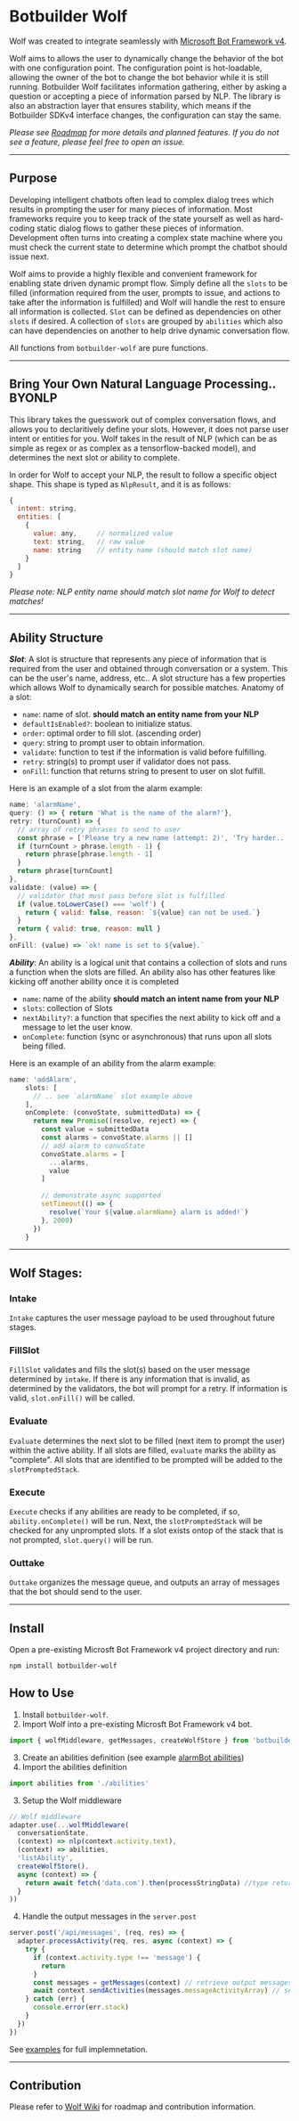 # Botbuilder Wolf
Wolf was created to integrate seamlessly with [Microsoft Bot Framework v4](https://github.com/Microsoft/botbuilder-js).

Wolf aims to allows the user to dynamically change the behavior of the bot with one configuration point. The configuration point is hot-loadable, allowing the owner of the bot to change the bot behavior while it is still running. Botbuilder Wolf facilitates information gathering, either by asking a question or accepting a piece of information parsed by NLP.  The library is also an abstraction layer that ensures stability, which means if the Botbuilder SDKv4 interface changes, the configuration can stay the same.

_Please see [Roadmap](https://github.com/great-lakes/botbuilder-wolf/wiki/Roadmap) for more details and planned features. If you do not see a feature, please feel free to open an issue._
___

## Purpose
Developing intelligent chatbots often lead to complex dialog trees which results in prompting the user for many pieces of information. Most frameworks require you to keep track of the state yourself as well as hard-coding static dialog flows to gather these pieces of information. Development often turns into creating a complex state machine where you must check the current state to determine which prompt the chatbot should issue next.

Wolf aims to provide a highly flexible and convenient framework for enabling state driven dynamic prompt flow. Simply define all the `slots` to be filled (information required from the user, prompts to issue, and actions to take after the information is fulfilled) and Wolf will handle the rest to ensure all information is collected. `Slot` can be defined as dependencies on other `slots` if desired. A collection of `slots` are grouped by `abilities` which also can have dependencies on another to help drive dynamic conversation flow.

All functions from `botbuilder-wolf` are pure functions.
___

## Bring Your Own Natural Language Processing.. BYONLP
This library takes the guesswork out of complex conversation flows, and allows you to declaritively define your slots.  However, it does not parse user intent or entities for you.  Wolf takes in the result of NLP (which can be as simple as regex or as complex as a tensorflow-backed model), and determines the next slot or ability to complete.

In order for Wolf to accept your NLP, the result to follow a specific object shape. This shape is typed as `NlpResult`, and it is as follows:
```js
{
  intent: string,
  entities: [
    {
      value: any,     // normalized value
      text: string,   // raw value
      name: string    // entity name (should match slot name)
    }    
  ]  
}
```
_Please note: NLP entity name should match slot name for Wolf to detect matches!_
___

## Ability Structure
__*Slot*__: A slot is structure that represents any piece of information that is required from the user and obtained through conversation or a system. This can be the user's name, address, etc.. A slot structure has a few properties which allows Wolf to dynamically search for possible matches. Anatomy of a slot:
- `name`: name of slot. **should match an entity name from your NLP**
- `defaultIsEnabled?`: boolean to initialize status.
- `order`: optimal order to fill slot. (ascending order)
- `query`: string to prompt user to obtain information.
- `validate`: function to test if the information is valid before fulfilling.
- `retry`: string(s) to prompt user if validator does not pass.
- `onFill`: function that returns string to present to user on slot fulfill.

Here is an example of a slot from the alarm example:
```js
name: 'alarmName',
query: () => { return 'What is the name of the alarm?'},
retry: (turnCount) => {
  // array of retry phrases to send to user
  const phrase = ['Please try a new name (attempt: 2)', 'Try harder.. (attempt: 3)']
  if (turnCount > phrase.length - 1) {
    return phrase[phrase.length - 1]
  }
  return phrase[turnCount]
},
validate: (value) => {
  // validator that must pass before slot is fulfilled
  if (value.toLowerCase() === 'wolf') {
    return { valid: false, reason: `${value} can not be used.`}
  }
  return { valid: true, reason: null }
},
onFill: (value) => `ok! name is set to ${value}.`
```

__*Ability*__: An ability is a logical unit that contains a collection of slots and runs a function when the slots are filled.  An ability also has other features like kicking off another ability once it is completed

- `name`: name of the ability **should match an intent name from your NLP**
- `slots`: collection of Slots
- `nextAbility?`: a function that specifies the next ability to kick off and a message to let the user know.
- `onComplete`: function (sync or asynchronous) that runs upon all slots being filled.

Here is an example of an ability from the alarm example:
```js
name: 'addAlarm',
    slots: [
      // .. see `alarmName` slot example above
    ],
    onComplete: (convoState, submittedData) => {
      return new Promise((resolve, reject) => {
        const value = submittedData
        const alarms = convoState.alarms || []
        // add alarm to convoState
        convoState.alarms = [
          ...alarms,
          value          
        ]                                             
        
        // demonstrate async supported
        setTimeout(() => {
          resolve(`Your ${value.alarmName} alarm is added!`)
        }, 2000)
      })
    }
```

___
## Wolf Stages:
### **Intake**
`Intake` captures the user message payload to be used throughout future stages.

### **FillSlot**
`FillSlot` validates and fills the slot(s) based on the user message determined by `intake`. If there is any information that is invalid, as determined by the validators, the bot will prompt for a retry. If information is valid, `slot.onFill()` will be called.

### **Evaluate**
`Evaluate` determines the next slot to be filled (next item to prompt the user) within the active ability.  If all slots are filled, `evaluate` marks the ability as "complete". All slots that are identified to be prompted will be added to the `slotPromptedStack`.

### **Execute**
`Execute` checks if any abilities are ready to be completed, if so, `ability.onComplete()` will be run. Next, the `slotPromptedStack` will be checked for any unprompted slots. If a slot exists ontop of the stack that is not prompted, `slot.query()` will be run.

### **Outtake**
`Outtake` organizes the message queue, and outputs an array of messages that the bot should send to the user.

___
## Install
Open a pre-existing Microsft Bot Framework v4 project directory and run:
```
npm install botbuilder-wolf
```

## How to Use
1. Install `botbuilder-wolf`.
2. Import Wolf into a pre-existing Microsft Bot Framework v4 bot.
```js
import { wolfMiddleware, getMessages, createWolfStore } from 'botbuilder-wolf'
```

3. Create an abilities definition 
(see example [alarmBot abilities](https://github.com/great-lakes/botbuilder-wolf/blob/master/examples/alarmBot/abilities.ts))
4. Import the abilities definition
```js
import abilities from './abilities'
```

3. Setup the Wolf middleware
```js
// Wolf middleware
adapter.use(...wolfMiddleware(
  conversationState,
  (context) => nlp(context.activity.text),
  (context) => abilities,
  'listAbility',
  createWolfStore(),
  async (context) => {
    return await fetch('data.com').then(processStringData) //type return is IncomingSlotData[]
  }
))
```

4. Handle the output messages in the `server.post`
```js
server.post('/api/messages', (req, res) => {
  adapter.processActivity(req, res, async (context) => {
    try {
      if (context.activity.type !== 'message') {
        return
      }
      const messages = getMessages(context) // retrieve output messages from Wolf
      await context.sendActivities(messages.messageActivityArray) // send messages to user
    } catch (err) {
      console.error(err.stack)
    }
  })
})
```

See [examples](https://github.com/great-lakes/botbuilder-wolf/tree/master/examples) for full implemnetation.

___

## Contribution
Please refer to [Wolf Wiki](https://github.com/great-lakes/botbuilder-wolf/wiki) for roadmap and contribution information.

